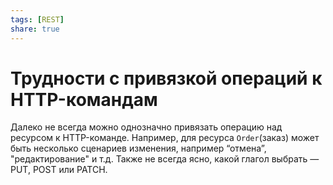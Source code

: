 ```yaml
---
tags: [REST]
share: true
---
```

# Трудности с привязкой операций к HTTP-командам
Далеко не всегда можно однозначно привязать операцию над ресурсом к HTTP-команде. Например, для ресурса `Order`(заказ) может быть несколько сценариев изменения, например “отмена”, "редактирование" и т.д. Также не всегда ясно, какой глагол выбрать — PUT, POST или PATCH. 